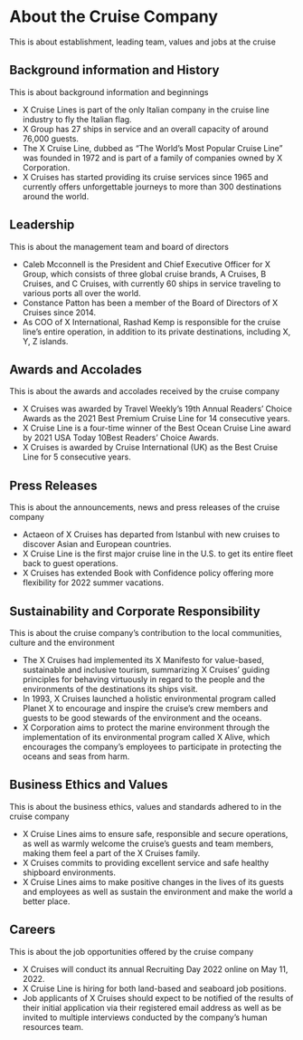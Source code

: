 # About the Cruise Company

This is about establishment, leading team, values and jobs at the cruise

## Background information and History

This is about background information and beginnings

- X Cruise Lines is part of the only Italian company in the cruise line industry to fly the Italian flag.
- X Group has 27 ships in service and an overall capacity of around 76,000 guests.
- The X Cruise Line, dubbed as “The World’s Most Popular Cruise Line” was founded in 1972 and is part of a family of companies owned by X Corporation.
- X Cruises has started providing its cruise services since 1965 and currently offers unforgettable journeys to more than 300 destinations around the world.

## Leadership

This is about the management team and board of directors

- Caleb Mcconnell is the President and Chief Executive Officer for X Group, which consists of three global cruise brands, A Cruises, B Cruises, and C Cruises, with currently 60 ships in service traveling to various ports all over the world.
- Constance Patton has been a member of the Board of Directors of  X Cruises since 2014.
- As COO of X International, Rashad Kemp is responsible for the cruise line’s entire operation, in addition to its private destinations, including X, Y, Z islands.

## Awards and Accolades

This is about the awards and accolades received by the cruise company

- X Cruises was awarded by Travel Weekly’s 19th Annual Readers’ Choice Awards as the 2021 Best Premium Cruise Line for 14 consecutive years.
- X Cruise Line is a four-time winner of the Best Ocean Cruise Line award by 2021 USA Today 10Best Readers’ Choice Awards.
- X Cruises is awarded by Cruise International (UK) as the Best Cruise Line for 5 consecutive years.

## Press Releases

This is about the announcements, news and press releases of the cruise company

- Actaeon of X Cruises has departed from Istanbul with new cruises to discover Asian and European countries.
- X Cruise Line is the first major cruise line in the U.S. to get its entire fleet back to guest operations.
- X Cruises has extended Book with Confidence policy offering more flexibility for 2022 summer vacations.

## Sustainability and Corporate Responsibility

This is about the cruise company’s contribution to the local communities, culture and the environment

- The X Cruises had implemented its X Manifesto for value-based, sustainable and inclusive tourism, summarizing X Cruises’ guiding principles for behaving virtuously in regard to the people and the environments of the destinations its ships visit.
- In 1993, X Cruises launched a holistic environmental program called Planet X to encourage and inspire the cruise’s crew members and guests to be good stewards of the environment and the oceans.
- X Corporation aims to protect the marine environment through the implementation of its environmental program called X Alive, which encourages the company’s employees to participate in protecting the oceans and seas from harm.

## Business Ethics and Values

This is about the business ethics, values and standards adhered to in the cruise company

- X Cruise Lines aims to ensure safe, responsible and secure operations, as well as warmly welcome the cruise’s guests and team members, making them feel a part of the X Cruises family.
- X Cruises commits to providing excellent service and safe healthy shipboard environments.
- X Cruise Lines aims to make positive changes in the lives of its guests and employees as well as sustain the environment and make the world a better place.

## Careers

This is about the job opportunities offered by the cruise company

- X Cruises will conduct its annual Recruiting Day 2022 online on May 11, 2022.
- X Cruise Line is hiring for both land-based and seaboard job positions.
- Job applicants of X Cruises should expect to be notified of the results of their initial application via their registered email address as well as be invited to multiple interviews conducted by the company’s human resources team.